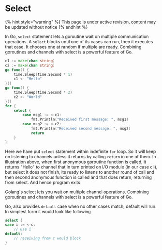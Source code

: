 # Select

{% hint style="warning" %}
This page is under active revision, content may be updated without notice
{% endhint %}

In Go,  `select` statement lets a goroutine wait on multiple communication operations. A `select` blocks until one of its cases can run, then it executes that case. It chooses one at random if multiple are ready. Combining goroutines and channels with select is a powerful feature of Go.

```go
c1 := make(chan string)
c2 := make(chan string)
go func() {
    time.Sleep(time.Second * 1)
    c1 <- "Hello"
}()
go func() {
    time.Sleep(time.Second * 2)
    c2 <- "World"
}()
for {
    select {
        case msg1 := <-c1:
            fmt.Println("Received first message: ", msg1)
        case msg2 := <-c2:
            fmt.Println("Received second message: ", msg2)
            return
    }
}
```

Here we have put `select` statement within indefinite `for` loop. So It will keep on listening to channels unless it returns by calling `return` in one of them. In illustration above, when first anonymous goroutine function is called, it returns "Hello" to channel that in turn printed on I/O module \(in our case cli\), but select it does not finish, its ready to listens to another round of call and then second anonymous function is called and that does return, returning from select. And hence program exits

Golang's select lets you wait on multiple channel operations. Combining goroutines and channels with select is a powerful feature of Go. 

Go, also provides `default` case when no other cases match, default will run. In simplest form it would look like following

```go
select {
case i := <-c:
    // use i
default:
    // receiving from c would block
}
```

